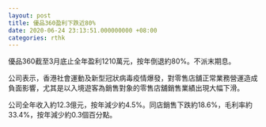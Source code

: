 ```yaml
---
layout: post
title: 優品360盈利下跌近80%
date: 2020-06-24 23:13:51.000000000 +08:00
categories: rthk
---
```


優品360截至3月底止全年盈利1210萬元，按年倒退約80%。不派末期息。

公司表示，香港社會運動及新型冠狀病毒疫情爆發，對零售店舖正常業務營運造成負面影響，尤其是以入境遊客為銷售對象的零售店舖銷售業績出現大幅下滑。

公司全年收入約12.3億元，按年減少約4.5%。同店銷售下跌約18.6%，毛利率約33.4%，按年減少約0.3個百分點。
